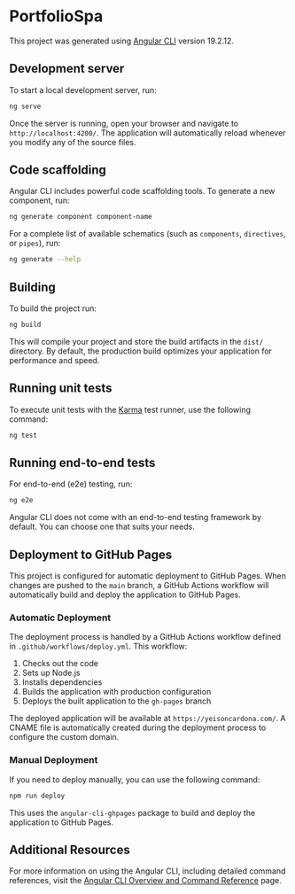 # PortfolioSpa

This project was generated using [Angular CLI](https://github.com/angular/angular-cli) version 19.2.12.

## Development server

To start a local development server, run:

```bash
ng serve
```

Once the server is running, open your browser and navigate to `http://localhost:4200/`. The application will automatically reload whenever you modify any of the source files.

## Code scaffolding

Angular CLI includes powerful code scaffolding tools. To generate a new component, run:

```bash
ng generate component component-name
```

For a complete list of available schematics (such as `components`, `directives`, or `pipes`), run:

```bash
ng generate --help
```

## Building

To build the project run:

```bash
ng build
```

This will compile your project and store the build artifacts in the `dist/` directory. By default, the production build optimizes your application for performance and speed.

## Running unit tests

To execute unit tests with the [Karma](https://karma-runner.github.io) test runner, use the following command:

```bash
ng test
```

## Running end-to-end tests

For end-to-end (e2e) testing, run:

```bash
ng e2e
```

Angular CLI does not come with an end-to-end testing framework by default. You can choose one that suits your needs.

## Deployment to GitHub Pages

This project is configured for automatic deployment to GitHub Pages. When changes are pushed to the `main` branch, a GitHub Actions workflow will automatically build and deploy the application to GitHub Pages.

### Automatic Deployment

The deployment process is handled by a GitHub Actions workflow defined in `.github/workflows/deploy.yml`. This workflow:

1. Checks out the code
2. Sets up Node.js
3. Installs dependencies
4. Builds the application with production configuration
5. Deploys the built application to the `gh-pages` branch

The deployed application will be available at `https://yeisoncardona.com/`. A CNAME file is automatically created during the deployment process to configure the custom domain.

### Manual Deployment

If you need to deploy manually, you can use the following command:

```bash
npm run deploy
```

This uses the `angular-cli-ghpages` package to build and deploy the application to GitHub Pages.

## Additional Resources

For more information on using the Angular CLI, including detailed command references, visit the [Angular CLI Overview and Command Reference](https://angular.dev/tools/cli) page.
